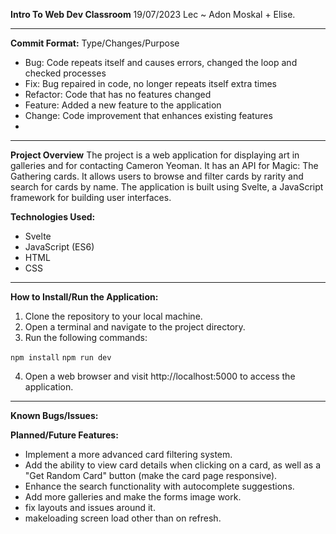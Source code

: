 **Intro To Web Dev Classroom**
19/07/2023
Lec ~ Adon Moskal + Elise.

-----------------------------------------------

**Commit Format:**
Type/Changes/Purpose
- Bug: Code repeats itself and causes errors, changed the loop and checked processes
- Fix: Bug repaired in code, no longer repeats itself extra times
- Refactor: Code that has no features changed
- Feature: Added a new feature to the application
- Change: Code improvement that enhances existing features
- 
-----------------------------------------------

**Project Overview**
The project is a web application for displaying art in galleries and for contacting Cameron Yeoman. It has an API for Magic: The Gathering cards. It allows users to browse and filter cards by rarity and search for cards by name. The application is built using Svelte, a JavaScript framework for building user interfaces.

**Technologies Used:**
- Svelte
- JavaScript (ES6)
- HTML
- CSS

------------------------------------------------
**How to Install/Run the Application:**
1. Clone the repository to your local machine.
2. Open a terminal and navigate to the project directory.
3. Run the following commands:


`npm install`
`npm run dev`


4. Open a web browser and visit http://localhost:5000 to access the application.

--------------------------------------------------

**Known Bugs/Issues:**


**Planned/Future Features:**
- Implement a more advanced card filtering system.
- Add the ability to view card details when clicking on a card, as well as a "Get Random Card" button (make the card page responsive).
- Enhance the search functionality with autocomplete suggestions.
- Add more galleries and make the forms image work.
- fix layouts and issues around it.
- makeloading screen load other than on refresh.
